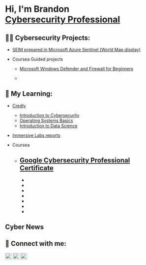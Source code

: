 <h1>Hi, I'm Brandon <br/> <a href="https://www.linkedin.com/in/brandonrsolomon/">Cybersecurity Professional</a></h1>

<h2>👨‍💻 Cybersecurity Projects:</h2>

- [SEIM prepared in Microsoft Azure Sentinel (World Map display)](https://github.com/BRHSolomon/SEIM-honeypot)
- Coursea Guided projects

  - [Microsoft Windows Defender and Firewall for Beginners](https://github.com/BRHSolomon/Courseacerts/blob/main/Microsoft%20Windows%20Defender%20and%20Firewall%20for%20Beginners%20IBM.pdf)
  
  -

<h2>🌱 My Learning:</h2>

- [Credly](https://www.credly.com/users/brandon-solomon.820ab1ee)
  
  - [Introduction to Cybersecurity](https://www.credly.com/earner/earned/badge/373b6273-1ba0-4ec6-b79a-46d1a87f6f20)
  - [Operating Systems Basics](https://www.credly.com/earner/earned/badge/7abd3504-f8e1-424f-ab0c-97756d88662c)
  - [Introduction to Data Science](https://www.credly.com/earner/earned/badge/1de182c6-791c-4459-8ad2-e6dbc7b31355)

- [Immersive Labs reports](https://github.com/BRHSolomon/ImmersiveLabreports)

- Coursea
  
  - [Google Cybersecurity Professional Certificate](https://github.com/BRHSolomon/Courseacerts/blob/main/Google%20Cybersecurity%20Certificate%20full.pdf)
    -
    -
    -
    -
    -
    -
    -
    -
  
<h2>Cyber News</h2>

<h2> 🤳 Connect with me:</h2>

[<img align="left" alt="JoshMadakor | Twitter" width="22px" src="https://cdn.jsdelivr.net/npm/simple-icons@v3/icons/twitter.svg" />][twitter]
[<img align="left" alt="JoshMadakor | LinkedIn" width="22px" src="https://cdn.jsdelivr.net/npm/simple-icons@v3/icons/linkedin.svg" />][linkedin]
[<img align="left" alt="JoshMadakor | Instagram" width="22px" src="https://cdn.jsdelivr.net/npm/simple-icons@v3/icons/instagram.svg" />][instagram]

[twitter]: https://twitter.com/b_rsolo
[instagram]: https://www.instagram.com/b_insoca/
[linkedin]: https://www.linkedin.com/in/brandonrsolomon/

<!--
Here are some ideas to get you started:

- 🔭 I’m currently working on ...
- 🌱 I’m currently learning ...
- 👯 I’m looking to collaborate on ...
- 🤔 I’m looking for help with ...
- 💬 Ask me about ...
- 📫 How to reach me: ...
- 😄 Pronouns: ...
- ⚡ Fun fact: ...
-->
